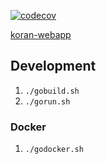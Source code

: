 [![codecov](https://codecov.io/gh/arikama/koran-backend/branch/master/graph/badge.svg?token=2sYstSxBxi)](https://codecov.io/gh/arikama/koran-backend)

[koran-webapp](https://github.com/arikama/koran-webapp)

## Development

1. `./gobuild.sh`
2. `./gorun.sh`

### Docker

1. `./godocker.sh`
